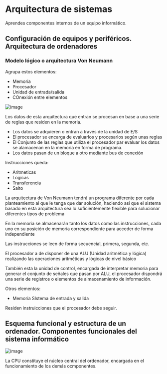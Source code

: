 # Arquitectura de sistemas

Aprendes componentes internos de un equipo informático.

## Configuración de equipos y periféricos. Arquitectura de ordenadores

### Modelo lógico o arquitectura Von Neumann

Agrupa estos elementos:

- Memoria
- Procesador
- Unidad de entrada/salida
- COnexión entre elementos

![image](https://github.com/user-attachments/assets/5a3be8e1-b6aa-4c96-a529-4ec0052aa853)

Los datos de esta arquitectura que entran se procesan en base a una serie de reglas que residen en la memoria.

- Los datos se adquieren o entran a través de la unidad de E/S
- El procesador se encarga de evaluarlos y procesarlos según unas reglas
- El Conjunto de las reglas que utiliza el procesador par evaluar los datos se alamacenan en la memoria en forma de programa.
- Los datos pasan de un bloque a otro mediante bus de conexión

Instrucciones queda:

- Aritmeticas
- Logicas
- Transferencia
- Salto

La arquitectura de Von Neumann tendrá un programa diferente por
cada planteamiento al que le tenga que dar solución, haciendo así
que el sistema basado en esta arquitectura sea lo suficientemente
flexible para solucionar diferentes tipos de problema

En la memoria se almacenarán tanto los datos como las instrucciones,
cada uno en su posición de memoria correspondiente para acceder
de forma independiente

Las instrucciones se leen de forma secuencial, primera, segunda, etc.

El procesador a de disponer  de una ALU (Unidad aritmética y lógica) realizando las operaciones aritméticas y lógicas de nivel básico

También esta la unidad de control, encargada de interpretar memoria para generar el conjunto de señales que pasan por ALU, el procesador dispondrá una serie de registros o elementos de almacenamiento de información.

Otros elementos:

- Memoria
SIstema de entrada y salida

Residen instruicciones que el procesador debe seguir.

## Esquema funcional y estructura de un ordenador. Componentes funcionales del sistema informático

![image](https://github.com/user-attachments/assets/63e8cc99-1a75-432f-bad9-a93951a6c02a)

La CPU constituye el núcleo central del ordenador, encargada en el funcionamiento de los demás ocmponentes.




